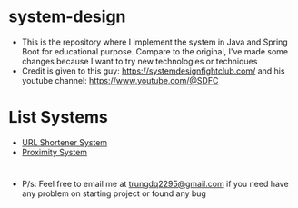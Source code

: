 # system-design
* This is the repository where I implement the system in Java and Spring Boot for educational purpose. Compare to the original, I've made some changes because I want to try new technologies or techniques
* Credit is given to this guy: https://systemdesignfightclub.com/ and his youtube channel: https://www.youtube.com/@SDFC

# List Systems
* [URL Shortener System](https://github.com/trungdq2295/system-design/tree/main/url-shortener-system)
* [Proximity System](https://github.com/trungdq2295/system-design/tree/main/proximity-system)

  
#
* P/s: Feel free to email me at trungdq2295@gmail.com if you need have any problem on starting project or found any bug
